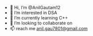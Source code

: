 - 👋 Hi, I’m @AnilGautam12
- 👀 I’m interested in DSA
- 🌱 I’m currently learning C++
- 💞️ I’m looking to collaborate on 
- 📫 reach me  anil.gau7801@gmail.com

<!---
AnilGautam12/AnilGautam12 is a ✨ special ✨ repository because its `README.md` (this file) appears on your GitHub profile.
You can click the Preview link to take a look at your changes.
--->
